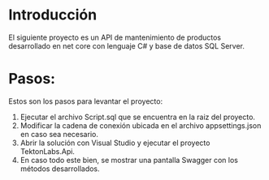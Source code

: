 # Introducción 
El siguiente proyecto es un API de mantenimiento de productos desarrollado en net core con lenguaje C# y base de datos SQL Server.

# Pasos:

Estos son los pasos para levantar el proyecto:

1.	Ejecutar el archivo Script.sql que se encuentra en la raiz del proyecto.
2.	Modificar la cadena de conexión ubicada en el archivo appsettings.json en caso sea necesario.
3.	Abrir la solución con Visual Studio y ejecutar el proyecto TektonLabs.Api.
4.	En caso todo este bien, se mostrar una pantalla Swagger con los métodos desarrollados.